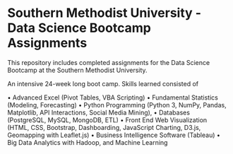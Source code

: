 # Southern Methodist University - Data Science Bootcamp Assignments
This repository includes completed assignments for the Data Science Bootcamp at the Southern Methodist University.

An intensive 24-week long boot camp. Skills learned consisted of

• Advanced Excel (Pivot Tables, VBA Scripting)
• Fundamental Statistics (Modeling, Forecasting)
• Python Programming (Python 3, NumPy, Pandas, Matplotlib, API Interactions, Social Media Mining),
• Databases (PostgreSQL, MySQL, MongoDB, ETL)
• Front End Web Visualization (HTML, CSS, Bootstrap, Dashboarding, JavaScript Charting, D3.js, Geomapping with Leaflet.js)
• Business Intelligence Software (Tableau)
• Big Data Analytics with Hadoop, and Machine Learning
